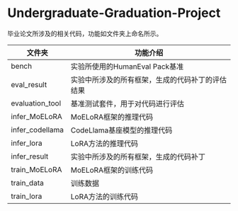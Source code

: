 # Undergraduate-Graduation-Project

毕业论文所涉及的相关代码，功能如文件夹上命名所示。

| 文件夹 | 功能介绍       |
|------|------------|
| bench    | 实验所使用的HumanEval Pack基准      |
| eval_result    | 实验中所涉及的所有框架，生成的代码补丁的评估结果      |
| evaluation_tool    | 基准测试套件，用于对代码进行评估      |
| infer_MoELoRA    | MoELoRA框架的推理代码      |
| infer_codellama    | CodeLlama基座模型的推理代码      |
| infer_lora    | LoRA方法的推理代码      |
| infer_result    |  实验中所涉及的所有框架，生成的代码补丁     |
| train_MoELoRA    | MoELoRA框架的训练代码      |
| train_data    | 训练数据      |
| train_lora   | LoRA方法的训练代码      |
